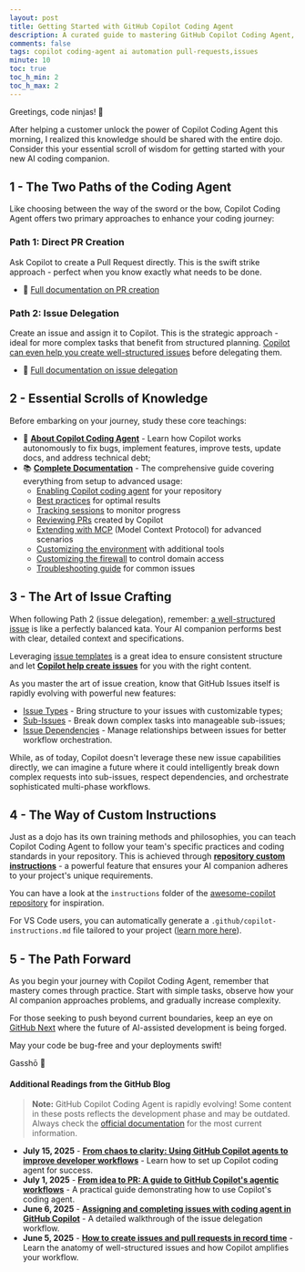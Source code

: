 ```yaml
---
layout: post
title: Getting Started with GitHub Copilot Coding Agent
description: A curated guide to mastering GitHub Copilot Coding Agent, from creating PRs to delegating issues like a true code ninja
comments: false
tags: copilot coding-agent ai automation pull-requests,issues
minute: 10
toc: true
toc_h_min: 2
toc_h_max: 2
---
```


Greetings, code ninjas! 🥷

After helping a customer unlock the power of Copilot Coding Agent this morning, I realized this knowledge should be shared with the entire dojo. Consider this your essential scroll of wisdom for getting started with your new AI coding companion.

## 1 - The Two Paths of the Coding Agent

Like choosing between the way of the sword or the bow, Copilot Coding Agent offers two primary approaches to enhance your coding journey:

### Path 1: Direct PR Creation 
Ask Copilot to create a Pull Request directly. This is the swift strike approach - perfect when you know exactly what needs to be done.
- 📖 [Full documentation on PR creation](https://docs.github.com/en/enterprise-cloud@latest/copilot/how-tos/agents/copilot-coding-agent/asking-copilot-to-create-a-pull-request)

### Path 2: Issue Delegation
Create an issue and assign it to Copilot. This is the strategic approach - ideal for more complex tasks that benefit from structured planning. [Copilot can even help you create well-structured issues](https://docs.github.com/en/enterprise-cloud@latest/copilot/how-tos/github-flow/using-github-copilot-to-create-issues) before delegating them.
- 📖 [Full documentation on issue delegation](https://docs.github.com/en/enterprise-cloud@latest/copilot/how-tos/agents/copilot-coding-agent/using-copilot-to-work-on-an-issue)

## 2 - Essential Scrolls of Knowledge

Before embarking on your journey, study these core teachings:

- 🎯 **[About Copilot Coding Agent](https://docs.github.com/en/enterprise-cloud@latest/copilot/concepts/about-copilot-coding-agent)** - Learn how Copilot works autonomously to fix bugs, implement features, improve tests, update docs, and address technical debt;
- 📚 **[Complete Documentation](https://docs.github.com/en/enterprise-cloud@latest/copilot/how-tos/agents/copilot-coding-agent)** - The comprehensive guide covering everything from setup to advanced usage:
  - [Enabling Copilot coding agent](https://docs.github.com/en/enterprise-cloud@latest/copilot/how-tos/agents/copilot-coding-agent/enabling-copilot-coding-agent) for your repository
  - [Best practices](https://docs.github.com/en/enterprise-cloud@latest/copilot/how-tos/agents/copilot-coding-agent/best-practices-for-using-copilot-to-work-on-tasks) for optimal results
  - [Tracking sessions](https://docs.github.com/en/enterprise-cloud@latest/copilot/how-tos/agents/copilot-coding-agent/tracking-copilots-sessions) to monitor progress
  - [Reviewing PRs](https://docs.github.com/en/enterprise-cloud@latest/copilot/how-tos/agents/copilot-coding-agent/reviewing-a-pull-request-created-by-copilot) created by Copilot
  - [Extending with MCP](https://docs.github.com/en/enterprise-cloud@latest/copilot/how-tos/agents/copilot-coding-agent/extending-copilot-coding-agent-with-mcp) (Model Context Protocol) for advanced scenarios
  - [Customizing the environment](https://docs.github.com/en/enterprise-cloud@latest/copilot/how-tos/agents/copilot-coding-agent/customizing-the-development-environment-for-copilot-coding-agent) with additional tools
  - [Customizing the firewall](https://docs.github.com/en/enterprise-cloud@latest/copilot/how-tos/agents/copilot-coding-agent/customizing-or-disabling-the-firewall-for-copilot-coding-agent) to control domain access
  - [Troubleshooting guide](https://docs.github.com/en/enterprise-cloud@latest/copilot/how-tos/agents/copilot-coding-agent/troubleshooting-copilot-coding-agent) for common issues


## 3 - The Art of Issue Crafting

When following Path 2 (issue delegation), remember: [a well-structured issue](https://github.blog/developer-skills/github/how-to-create-issues-and-pull-requests-in-record-time-on-github/#h-the-anatomy-of-a-great-github-issue) is like a perfectly balanced kata. Your AI companion performs best with clear, detailed context and specifications.

Leveraging [issue templates](https://docs.github.com/en/enterprise-cloud@latest/communities/using-templates-to-encourage-useful-issues-and-pull-requests/configuring-issue-templates-for-your-repository) is a great idea to ensure consistent structure and let [**Copilot help create issues**](https://docs.github.com/en/enterprise-cloud@latest/copilot/how-tos/github-flow/using-github-copilot-to-create-issues) for you with the right content.

As you master the art of issue creation, know that GitHub Issues itself is rapidly evolving with powerful new features:

- [Issue Types](https://github.blog/changelog/2025-04-09-evolving-github-issues-and-projects/#%f0%9f%8f%97%ef%b8%8f-bring-structure-to-your-issues-with-issue-types) - Bring structure to your issues with customizable types;
- [Sub-Issues](https://github.blog/changelog/2025-04-09-evolving-github-issues-and-projects/#%f0%9f%94%a8-break-it-down-with-sub-issues) - Break down complex tasks into manageable sub-issues;
- [Issue Dependencies](https://github.com/orgs/community/discussions/165749) - Manage relationships between issues for better workflow orchestration.

While, as of today, Copilot doesn't leverage these new issue capabilities directly, we can imagine a future where it could intelligently break down complex requests into sub-issues, respect dependencies, and orchestrate sophisticated multi-phase workflows.


## 4 - The Way of Custom Instructions

Just as a dojo has its own training methods and philosophies, you can teach Copilot Coding Agent to follow your team's specific practices and coding standards in your repository. This is achieved through [**repository custom instructions**](https://docs.github.com/en/enterprise-cloud@latest/copilot/how-tos/agents/copilot-coding-agent/best-practices-for-using-copilot-to-work-on-tasks#adding-custom-instructions-to-your-repository) - a powerful feature that ensures your AI companion adheres to your project's unique requirements.

You can have a look at the `instructions` folder of the [awesome-copilot repository](https://github.com/github/awesome-copilot/) for inspiration.

For VS Code users, you can automatically generate a `.github/copilot-instructions.md` file tailored to your project ([learn more here](https://code.visualstudio.com/docs/copilot/copilot-customization#_generate-an-instructions-file-for-your-workspace)).


## 5 - The Path Forward

As you begin your journey with Copilot Coding Agent, remember that mastery comes through practice. Start with simple tasks, observe how your AI companion approaches problems, and gradually increase complexity.

For those seeking to push beyond current boundaries, keep an eye on [GitHub Next](https://githubnext.com/) where the future of AI-assisted development is being forged. 

May your code be bug-free and your deployments swift!

Gasshō 🙏

#### Additional Readings from the GitHub Blog

> **Note:** GitHub Copilot Coding Agent is rapidly evolving! Some content in these posts reflects the development phase and may be outdated. Always check the [official documentation](https://docs.github.com/en/enterprise-cloud@latest/copilot/how-tos/agents/copilot-coding-agent) for the most current information.

- **July 15, 2025** - **[From chaos to clarity: Using GitHub Copilot agents to improve developer workflows](https://github.blog/ai-and-ml/github-copilot/from-chaos-to-clarity-using-github-copilot-agents-to-improve-developer-workflows/)** - Learn how to set up Copilot coding agent for success.
- **July 1, 2025** - **[From idea to PR: A guide to GitHub Copilot's agentic workflows](https://github.blog/ai-and-ml/github-copilot/from-idea-to-pr-a-guide-to-github-copilots-agentic-workflows/)** - A practical guide demonstrating how to use Copilot's coding agent.
- **June 6, 2025** - **[Assigning and completing issues with coding agent in GitHub Copilot](https://github.blog/ai-and-ml/github-copilot/assigning-and-completing-issues-with-coding-agent-in-github-copilot/)** - A detailed walkthrough of the issue delegation workflow.
- **June 5, 2025** - **[How to create issues and pull requests in record time](https://github.blog/developer-skills/github/how-to-create-issues-and-pull-requests-in-record-time-on-github/)** - Learn the anatomy of well-structured issues and how Copilot amplifies your workflow.

